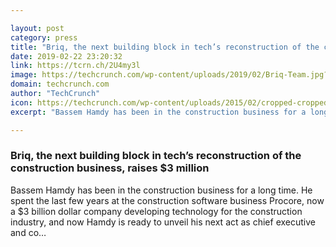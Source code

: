 ```yaml
---

layout: post
category: press
title: "Briq, the next building block in tech’s reconstruction of the construction business, raises $3 million"
date: 2019-02-22 23:20:32
link: https://tcrn.ch/2U4my3l
image: https://techcrunch.com/wp-content/uploads/2019/02/Briq-Team.jpg?w=533
domain: techcrunch.com
author: "TechCrunch"
icon: https://techcrunch.com/wp-content/uploads/2015/02/cropped-cropped-favicon-gradient.png?w=180
excerpt: "Bassem Hamdy has been in the construction business for a long time. He spent the last few years at the construction software business Procore, now a $3 billion dollar company developing technology for the construction industry, and now Hamdy is ready to unveil his next act as chief executive and co…"

---
```


### Briq, the next building block in tech’s reconstruction of the construction business, raises $3 million

Bassem Hamdy has been in the construction business for a long time. He spent the last few years at the construction software business Procore, now a $3 billion dollar company developing technology for the construction industry, and now Hamdy is ready to unveil his next act as chief executive and co…